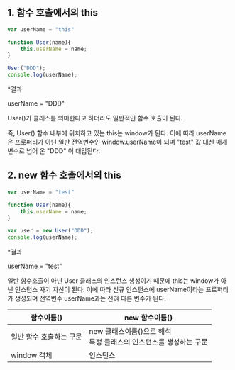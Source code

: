 ## 1. 함수 호출에서의 this

```javascript
var userName = "this"

function User(name){
    this.userName = name;
}

User("DDD");
console.log(userName);
```

*결과

userName = "DDD"

User()가 클래스를 의미한다고 하더라도 일반적인 함수 호출이 된다.

즉, User() 함수 내부에 위치하고 있는 this는 window가 된다. 이에 따라 userName은 프로퍼티가 아닌 일반 전역변수인 window.userName이 되며 "test" 값 대신 매개변수로 넘어 온 "DDD" 이 대입된다.



## 2. new 함수 호출에서의 this



```javascript
var userName = "test"

function User(name){
	this.userName = name;
}

var user = new User("DDD");
console.log(userName);
```

*결과

userName = "test"

일반 함수호출이 아닌 User 클래스의 인스턴스 생성이기 때문에 this는 window가 아닌 인스턴스 자기 자신이 된다. 이에 따라 신규 인스턴스에 userName이라는 프로퍼티가 생성되며 전역변수 userName과는 전혀 다른 변수가 된다. 



| 함수이름()              | new 함수이름()                                               |
| ----------------------- | ------------------------------------------------------------ |
| 일반 함수 호출하는 구문 | new 클래스이름()으로 해석<br />특정 클래스의 인스턴스를 생성하는 구문 |
| window 객체             | 인스턴스                                                     |

